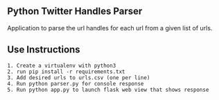 
## Python Twitter Handles Parser

Application to parse the url handles for each url from a given list of urls. 

## Use Instructions
```
1. Create a virtualenv with python3
2. run pip install -r requirements.txt
3. Add desired urls to urls.csv (one per line) 
4. Run python parser.py for console response
5. Run python app.py to launch flask web view that shows response
```
